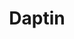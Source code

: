 ---
draft: false
title: Daptin
content:
  id: daptin
  name: Daptin
  logo: /images/development/others/daptin/logo.png
  website: https://daptin.github.io/daptin/
  iframe_website: /website/development/others/daptin
  dashboardImage: /images/development/others/daptin/screenshot-1.jpg
  short_description: Daptin is a powerful data and services API server.
  description: Daptin is an open-source backend development framework to develop and deploy production-ready JSONAPI microservices. You can design your data model and have a production-ready JSON API online in minutes. By following shared conventions, you can increase productivity, avail of generalized tooling, and focus on your application. The framework integrates with cloud servers and is compatible with libraries and tools like JSONAPI.org/implementations and OAuth2.
  features:
    - title: Define data tables and relations from config files or API calls
      description: Daptin provides middleware for handling data normalizations and conformations. You can create indexes, with constraints on columns. Columns can have images, video, audio, and BLOB attachments.
    - title: Authentication and authorization on APIs
      description: "You can add users and user groups. There's an RWX-based permission system for rows and tables; JWT token with configurable expiry time, and user sign-in/sign-up/password reset flows."
    - title: JSON API and GraphQL API
      description: With Daptin, you get JSONAPI.org complaint endpoints; GraphQL endpoint with Data/Query and Mutations available; pagination and filtering using page number or cursor-based, and fetch relationships in a single call.
    - title: Cloud storage, create storage using API
      description: You can connect to over 30 storage providers – including localhost, HTTP, FTP, Gdrive, Dropbox, S3, and many more) – and manage files using Daptin actions, with automated 1 hour sync.
  screenshots:
    - /images/development/others/daptin/screenshot-1.jpg
    - /images/development/others/daptin/screenshot-2.jpg
---